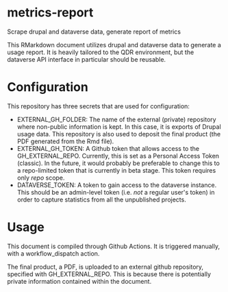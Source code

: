 # metrics-report
Scrape drupal and dataverse data, generate report of metrics

This RMarkdown document utilizes drupal and dataverse data to generate a usage report. It is heavily tailored to the QDR environment, but the dataverse API interface in particular should be reusable.

# Configuration

This repository has three secrets that are used for configuration:

- EXTERNAL_GH_FOLDER: The name of the external (private) repository where non-public information is kept. In this case, it is exports of Drupal usage data. This repository is also used to deposit the final product (the PDF generated from the Rmd file).
- EXTERNAL_GH_TOKEN: A Github token that allows access to the GH_EXTERNAL_REPO. Currently, this is set as a Personal Access Token (classic). In the future, it would probably be preferable to change this to a repo-limited token that is currently in beta stage. This token requires only *repo* scope.
- DATAVERSE_TOKEN: A token to gain access to the dataverse instance. This should be an admin-level token (i.e. *not* a regular user's token) in order to capture statistics from all the unpublished projects.

# Usage

This document is compiled through Github Actions. It is triggered manually, with a workflow_dispatch action.

The final product, a PDF, is uploaded to an external github repository, specified with GH_EXTERNAL_REPO. This is because there is potentially private information contained within the document.
